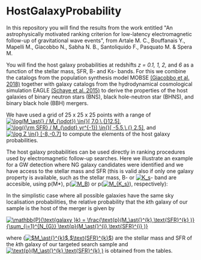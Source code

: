 # HostGalaxyProbability

In this repository you will find the results from the work entitled "An astrophysically motivated ranking criterion for
low-latency electromagnetic follow-up of gravitational wave events", from Artale M. C., Bouffanais Y., Mapelli M., Giacobbo N., Sabha N. B., Santoliquido F., Pasquato M. & Spera M.

You will find the host galaxy probabilities at redshifts *z = 0.1, 1, 2,* and *6* as a function of the stellar mass, SFR, B- and Ks- bands.
For this we combine the catalogs from the population synthesis model MOBSE 
[(Giacobbo et al. 2018)](https://ui.adsabs.harvard.edu/abs/2018MNRAS.474.2959G/abstract)
together with galaxy catalogs from the hydrodynamical cosmological simulation EAGLE [(Schaye et al. 2015)](https://ui.adsabs.harvard.edu/abs/2015MNRAS.446..521S/abstract) to derive the properties of the host galaxies of binary neutron stars (BNS), black hole-neutron star (BHNS), and binary black hole (BBH) mergers.

We have used a grid of 25 x 25 x 25 points with a range of <a href="https://www.codecogs.com/eqnedit.php?latex=\inline&space;\log(M_\ast{}&space;/&space;M_{\odot})&space;\in{}[&space;7.0,\,{}12.5]" target="_blank"><img src="https://latex.codecogs.com/gif.latex?\inline&space;\log(M_\ast{}&space;/&space;M_{\odot})&space;\in{}[&space;7.0,\,{}12.5]" title="\log(M_\ast{} / M_{\odot}) \in{}[ 7.0,\,{}12.5]" /></a>,
<a href="https://www.codecogs.com/eqnedit.php?latex=\log({\rm&space;SFR}&space;/&space;M_{\odot}&space;yr^{-1})&space;\in{}[&space;-5.5,\,{}&space;2.5]" target="_blank"><img src="https://latex.codecogs.com/gif.latex?\log({\rm&space;SFR}&space;/&space;M_{\odot}&space;yr^{-1})&space;\in{}[&space;-5.5,\,{}&space;2.5]" title="\log({\rm SFR} / M_{\odot} yr^{-1}) \in{}[ -5.5,\,{} 2.5]" /></a>, and <a href="https://www.codecogs.com/eqnedit.php?latex=\inline&space;\log&space;Z&space;\in{}&space;[-8,-0.7]" target="_blank"><img src="https://latex.codecogs.com/gif.latex?\inline&space;\log&space;Z&space;\in{}&space;[-8,-0.7]" title="\log Z \in{} [-8,-0.7]" /></a>
to compute the elements of the host galaxy probabilities.

The host galaxy probabilities can be used directly in ranking procedures used by electromagnetic follow-up searches.
Here we illustrate an example for a GW detection where NG galaxy candidates were identified and we have access to the stellar mass and SFR (this is valid also if only one galaxy property is available, such as the stellar mass, B- or <a href="https://www.codecogs.com/eqnedit.php?latex=K_s" target="_blank"><img src="https://latex.codecogs.com/gif.latex?K_s" title="K_s" /></a>- band are accesible, using p(M*), p(<a href="https://www.codecogs.com/eqnedit.php?latex=M_B" target="_blank"><img src="https://latex.codecogs.com/gif.latex?M_B" title="M_B" /></a>) or p(<a href="https://www.codecogs.com/eqnedit.php?latex=M_{K_s}" target="_blank"><img src="https://latex.codecogs.com/gif.latex?M_{K_s}" title="M_{K_s}" /></a>), respectively):

In the simplistic case where all possible galaxies have the same sky localisation probabilities, the relative probability that the $k$th galaxy of our sample is the host of the merger is given by 

<a href="https://www.codecogs.com/eqnedit.php?latex=\mathbb{P}(\text{galaxy&space;}k)&space;=&space;\frac{\text{p}(M_\ast{}^{k},\text{SFR}^{k}&space;)}{\sum_{i=1}^{N_{G}}&space;\text{p}(M_\ast{}^{i},\text{SFR}^{i}&space;)}" target="_blank"><img src="https://latex.codecogs.com/gif.latex?\mathbb{P}(\text{galaxy&space;}k)&space;=&space;\frac{\text{p}(M_\ast{}^{k},\text{SFR}^{k}&space;)}{\sum_{i=1}^{N_{G}}&space;\text{p}(M_\ast{}^{i},\text{SFR}^{i}&space;)}" title="\mathbb{P}(\text{galaxy }k) = \frac{\text{p}(M_\ast{}^{k},\text{SFR}^{k} )}{\sum_{i=1}^{N_{G}} \text{p}(M_\ast{}^{i},\text{SFR}^{i} )}" /></a>

where (<a href="https://www.codecogs.com/eqnedit.php?latex=$M_\ast{}^{k}$,$\text{SFR}^{k}$" target="_blank"><img src="https://latex.codecogs.com/gif.latex?$M_\ast{}^{k}$,$\text{SFR}^{k}$" title="$M_\ast{}^{k}$,$\text{SFR}^{k}$" /></a>) are the stellar mass and SFR of the *k*th galaxy of our targeted search sample and <a href="https://www.codecogs.com/eqnedit.php?latex=\text{p}(M_\ast{}^{k},\text{SFR}^{k}&space;)" target="_blank"><img src="https://latex.codecogs.com/gif.latex?\text{p}(M_\ast{}^{k},\text{SFR}^{k}&space;)" title="\text{p}(M_\ast{}^{k},\text{SFR}^{k} )" /></a> is obtained from the tables.
